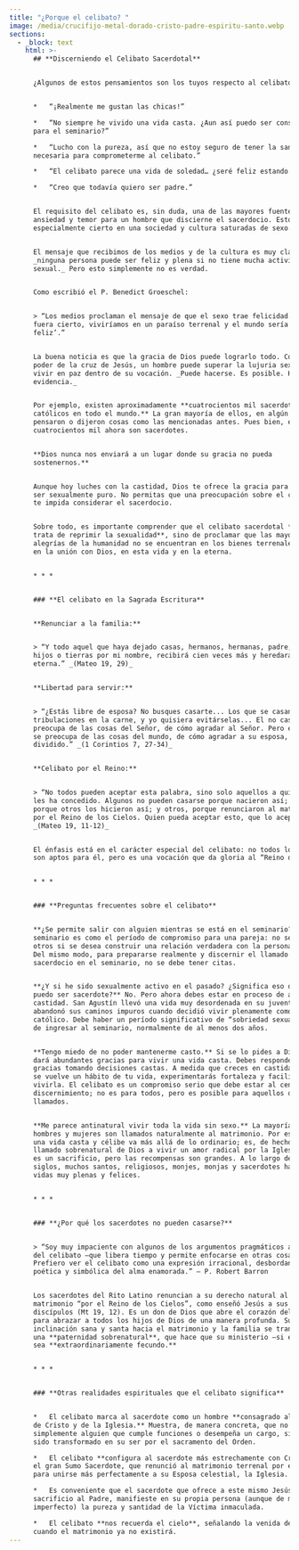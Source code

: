```yaml
---
title: "¿Porque el celibato? "
image: /media/crucifijo-metal-dorado-cristo-padre-espiritu-santo.webp
sections:
  - _block: text
    html: >-
      ## **Discerniendo el Celibato Sacerdotal**


      ¿Algunos de estos pensamientos son los tuyos respecto al celibato?


      *   “¡Realmente me gustan las chicas!”

      *   “No siempre he vivido una vida casta. ¿Aun así puedo ser considerado
      para el seminario?”

      *   “Lucho con la pureza, así que no estoy seguro de tener la santidad
      necesaria para comprometerme al celibato.”

      *   “El celibato parece una vida de soledad… ¿seré feliz estando solo?”

      *   “Creo que todavía quiero ser padre.”


      El requisito del celibato es, sin duda, una de las mayores fuentes de
      ansiedad y temor para un hombre que discierne el sacerdocio. Esto es
      especialmente cierto en una sociedad y cultura saturadas de sexo.


      El mensaje que recibimos de los medios y de la cultura es muy claro:
      _ninguna persona puede ser feliz y plena si no tiene mucha actividad
      sexual._ Pero esto simplemente no es verdad.


      Como escribió el P. Benedict Groeschel:


      > “Los medios proclaman el mensaje de que el sexo trae felicidad. Si esto
      fuera cierto, viviríamos en un paraíso terrenal y el mundo sería un ‘valle
      feliz’.”


      La buena noticia es que la gracia de Dios puede lograrlo todo. Con el
      poder de la cruz de Jesús, un hombre puede superar la lujuria sexual y
      vivir en paz dentro de su vocación. _Puede hacerse. Es posible. Hay mucha
      evidencia._


      Por ejemplo, existen aproximadamente **cuatrocientos mil sacerdotes
      católicos en todo el mundo.** La gran mayoría de ellos, en algún momento,
      pensaron o dijeron cosas como las mencionadas antes. Pues bien, esos
      cuatrocientos mil ahora son sacerdotes.


      **Dios nunca nos enviará a un lugar donde su gracia no pueda
      sostenernos.**


      Aunque hoy luches con la castidad, Dios te ofrece la gracia para llegar a
      ser sexualmente puro. No permitas que una preocupación sobre el celibato
      te impida considerar el sacerdocio.


      Sobre todo, es importante comprender que el celibato sacerdotal **no se
      trata de reprimir la sexualidad**, sino de proclamar que las mayores
      alegrías de la humanidad no se encuentran en los bienes terrenales, sino
      en la unión con Dios, en esta vida y en la eterna.


      * * *


      ### **El celibato en la Sagrada Escritura**


      **Renunciar a la familia:**


      > “Y todo aquel que haya dejado casas, hermanos, hermanas, padre, madre,
      hijos o tierras por mi nombre, recibirá cien veces más y heredará la vida
      eterna.” _(Mateo 19, 29)_


      **Libertad para servir:**


      > “¿Estás libre de esposa? No busques casarte... Los que se casan tendrán
      tribulaciones en la carne, y yo quisiera evitárselas... El no casado se
      preocupa de las cosas del Señor, de cómo agradar al Señor. Pero el casado
      se preocupa de las cosas del mundo, de cómo agradar a su esposa, y está
      dividido.” _(1 Corintios 7, 27-34)_


      **Celibato por el Reino:**


      > “No todos pueden aceptar esta palabra, sino solo aquellos a quienes se
      les ha concedido. Algunos no pueden casarse porque nacieron así; otros,
      porque otros los hicieron así; y otros, porque renunciaron al matrimonio
      por el Reino de los Cielos. Quien pueda aceptar esto, que lo acepte.”
      _(Mateo 19, 11-12)_


      El énfasis está en el carácter especial del celibato: no todos los hombres
      son aptos para él, pero es una vocación que da gloria al “Reino de Dios.”


      * * *


      ### **Preguntas frecuentes sobre el celibato**


      **¿Se permite salir con alguien mientras se está en el seminario?** El
      seminario es como el período de compromiso para una pareja: no se sale con
      otros si se desea construir una relación verdadera con la persona elegida.
      Del mismo modo, para prepararse realmente y discernir el llamado al
      sacerdocio en el seminario, no se debe tener citas.


      **¿Y si he sido sexualmente activo en el pasado? ¿Significa eso que no
      puedo ser sacerdote?** No. Pero ahora debes estar en proceso de abrazar la
      castidad. San Agustín llevó una vida muy desordenada en su juventud, pero
      abandonó sus caminos impuros cuando decidió vivir plenamente como
      católico. Debe haber un período significativo de “sobriedad sexual” antes
      de ingresar al seminario, normalmente de al menos dos años.


      **Tengo miedo de no poder mantenerme casto.** Si se lo pides a Dios, Él te
      dará abundantes gracias para vivir una vida casta. Debes responder a esas
      gracias tomando decisiones castas. A medida que creces en castidad y esta
      se vuelve un hábito de tu vida, experimentarás fortaleza y facilidad para
      vivirla. El celibato es un compromiso serio que debe estar al centro del
      discernimiento; no es para todos, pero es posible para aquellos que son
      llamados.


      **Me parece antinatural vivir toda la vida sin sexo.** La mayoría de los
      hombres y mujeres son llamados naturalmente al matrimonio. Por eso, vivir
      una vida casta y célibe va más allá de lo ordinario; es, de hecho, un
      llamado sobrenatural de Dios a vivir un amor radical por la Iglesia. Sí,
      es un sacrificio, pero las recompensas son grandes. A lo largo de los
      siglos, muchos santos, religiosos, monjes, monjas y sacerdotes han vivido
      vidas muy plenas y felices.


      * * *


      ### **¿Por qué los sacerdotes no pueden casarse?**


      > “Soy muy impaciente con algunos de los argumentos pragmáticos a favor
      del celibato —que libera tiempo y permite enfocarse en otras cosas—.
      Prefiero ver el celibato como una expresión irracional, desbordante,
      poética y simbólica del alma enamorada.” — P. Robert Barron


      Los sacerdotes del Rito Latino renuncian a su derecho natural al
      matrimonio “por el Reino de los Cielos”, como enseñó Jesús a sus
      discípulos (Mt 19, 12). Es un don de Dios que abre el corazón del hombre
      para abrazar a todos los hijos de Dios de una manera profunda. Su
      inclinación sana y santa hacia el matrimonio y la familia se transforma en
      una **paternidad sobrenatural**, que hace que su ministerio —si es fiel—
      sea **extraordinariamente fecundo.**


      * * *


      ### **Otras realidades espirituales que el celibato significa**


      *   El celibato marca al sacerdote como un hombre **consagrado al servicio
      de Cristo y de la Iglesia.** Muestra, de manera concreta, que no es
      simplemente alguien que cumple funciones o desempeña un cargo, sino que ha
      sido transformado en su ser por el sacramento del Orden.

      *   El celibato **configura al sacerdote más estrechamente con Cristo**,
      el gran Sumo Sacerdote, que renunció al matrimonio terrenal por el Reino y
      para unirse más perfectamente a su Esposa celestial, la Iglesia.

      *   Es conveniente que el sacerdote que ofrece a este mismo Jesús en
      sacrificio al Padre, manifieste en su propia persona (aunque de modo
      imperfecto) la pureza y santidad de la Víctima inmaculada.

      *   El celibato **nos recuerda el cielo**, señalando la venida del Reino,
      cuando el matrimonio ya no existirá.
---
```

